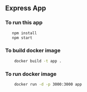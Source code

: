 ## Express App

### To run this app

```bash
   npm install
   npm start
```

### To build docker image

```bash
    docker build -t app .
```

### To run docker image

```bash
    docker run -d -p 3000:3000 app
```